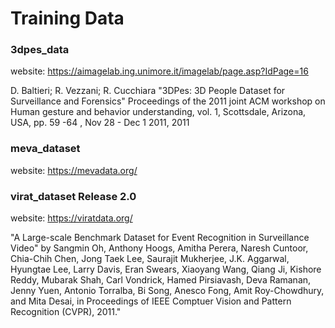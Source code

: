 # Training Data 


### 3dpes_data 

website: https://aimagelab.ing.unimore.it/imagelab/page.asp?IdPage=16

D. Baltieri; R. Vezzani; R. Cucchiara "3DPes: 3D People Dataset for Surveillance and Forensics" Proceedings of the 2011 joint ACM workshop on Human gesture and behavior understanding, vol. 1, Scottsdale, Arizona, USA, pp. 59 -64 , Nov 28 - Dec 1 2011, 2011

### meva_dataset

website: https://mevadata.org/


### virat_dataset Release 2.0

website: https://viratdata.org/

"A Large-scale Benchmark Dataset for Event Recognition in Surveillance Video" by Sangmin Oh, Anthony Hoogs, Amitha Perera, Naresh Cuntoor, Chia-Chih Chen, Jong Taek Lee, Saurajit Mukherjee, J.K. Aggarwal, Hyungtae Lee, Larry Davis, Eran Swears, Xiaoyang Wang, Qiang Ji, Kishore Reddy, Mubarak Shah, Carl Vondrick, Hamed Pirsiavash, Deva Ramanan, Jenny Yuen, Antonio Torralba, Bi Song, Anesco Fong, Amit Roy-Chowdhury, and Mita Desai, in Proceedings of IEEE Comptuer Vision and Pattern Recognition (CVPR), 2011."

